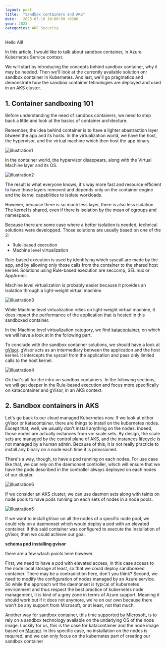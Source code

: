 ```yaml
---
layout: post
title:  "Sandbox containers and AKS"
date:   2023-03-18 18:00:00 +0200
year: 2023
categories: AKS Security
---
```


Hello All!

In this article, I would like to talk about sandbox container, in Azure Kubernetes Service context.

We will start by introducing the concepts behind sandbox container, why it may be needed. 
Then we'll look at the currently available solution onr sandbox container in Kubernetes.
And last, we'll go pragmatics and demonstrate how the sandbox container tehnologies are deployed and used in an AKS cluster.

## 1. Container sandboxing 101

Before understanding the need of sandbox containers, we need to step back a little and look at the basics of container architecture.

Remember, the idea behind container is to have a lighter abastraction layer btween the app and its hosts.
In the virtualization world, we have the host, the hypervisor, and the virtual machine which then host the app binary.

![illustration1](/assets/katacontainer/sbxcontainer001.png)

In the container world, the hypervisor disappears, along with the Virtual Machine layer and its OS.

![illustration2](/assets/katacontainer/sbxcontainer002.png)

The result is what everyone knows, it's way more fast and resource efficient to have those layers removed and depends only on the container engine and the kernel capabilities to isolate workloads.

However, because there is so much less layer, there is also less isolation. The kernel is shared, even if there is isolation by the mean of cgroups and namespace. 

Because there are some case where a better isolation is needed, technical solutions were developped. 
Those solutions are usually based on one of the 2:

- Rule-based execution
- Machine level virtualization

Rule-based execution is used by identifying which syscall are made by the app, and by allowing only those calls from the container to the shared host kernel. Solutions using Rule-based execution are seccomp, SELinux or AppArmor.

Machine level virtualization is probably easier because it provides an isolation through a light-weight virtual machine.

![illustration3](/assets/katacontainer/sbxcontainer003.png)

While Machine level virtualization relies on light-weight virtual machine, it does impact the performance of the application that is hosted in this sandboxed container.

In the Machine level virtualization category, we find [katacontainer](https://katacontainers.io/docs/), on which we will have a look at in the following part.

To conclude with the sandbox container solutions, we should have a look at [gVisor](https://gvisor.dev/docs/).
gVisor acts as an intermediary between the application and the host kernel. It intercepts the syscall from the application and pass only limited calls to the host kernel.

![illustration4](/assets/katacontainer/sbxcontainer004.png)

Ok that's all for the intro on sandbox containers. In the following sections, we will get deeper in the Rule-based execution and focus more specifically on katacontainer and gVisor, in an AKS context.

## 2. Sandbox containers in AKS

Let's go back to our cloud managed Kubernetes now.
If we look at either gVisor or katacontainer, there are things to install on the kubernetes nodes.
Except that, well, we usually don't install anything on the nodes.
Indeed, those nodes are actually instances from vm scale sets. By design, the scale sets are managed by the control plane of AKS, and the instances lifecycle is not managed by a human admin. Because of this, it is not really practicle to install any binary on a node each time it is provisioned.

There's a way, though, to have a pod running on each nodes. For use case like that, we can rely on the daemonset controller, which will ensure that we have the pods described in the controller always deployed on each nodes of our cluster. 

![illustration6](/assets/katacontainer/sbxcontainer006.png)

If we consider an AKS cluster, we can use daemon sets along with taints on node pools to have pods running on each sets of nodes in a node pools.

![illustration5](/assets/katacontainer/sbxcontainer005.png)

If we want to install gVisor on all the nodes of a specific node pool, we could rely on a daemonset which would deploy a pod with an elevated container. If this said container was configured to execute the installation of gVisor, then we could achieve our goal.

**schema pod installing gvisor**

there are a few wtach points here however.

First, we need to have a pod with elevated access, in this case access to the node local storage at least, so that we could deploy sandboexed container.
There may be a contradiction here, don't you think? 
Second, we need to modify the configuration of nodes managed by an Azure service. So while the approach wit the daemonset is typical of kubernetes environment and thus respect the best practice of kubernetes node management, it is kind of a grey zone in terms of Azure support. Meaning it should work but if it does not anymore, we're on our own because there won't be any support from Microsoft, or at least, not that much.

Another way for sandbox container, this time supported by Microsoft, is to rely on a sandbox technology available on the underlying OS of the node image.
Luckily for us, this is the case for katacontainer and the node image based on [Mariner](https://microsoft.github.io/CBL-Mariner/docs/#cbl-mariner-linux).
In this specific case, no installation on the nodes is required, and we can only focus on the kubernetes part of creating our sandbox container
